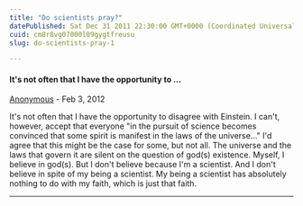 ```yaml
---
title: "Do scientists pray?"
datePublished: Sat Dec 31 2011 22:30:00 GMT+0000 (Coordinated Universal Time)
cuid: cm8r8vg07000l09gygtfreusu
slug: do-scientists-pray-1

---
```



#### It's not often that I have the opportunity to ...
[Anonymous]( "noreply@blogger.com") - <time datetime="2012-02-01T06:57:09.801+01:00">Feb 3, 2012</time>

It's not often that I have the opportunity to disagree with Einstein. I can't, however, accept that everyone "in the pursuit of science becomes convinced that some spirit is manifest in the laws of the universe..." I'd agree that this might be the case for some, but not all. The universe and the laws that govern it are silent on the question of god(s) existence. Myself, I believe in god(s). But I don't believe because I'm a scientist. And I don't believe in spite of my being a scientist. My being a scientist has absolutely nothing to do with my faith, which is just that faith.
<hr />
